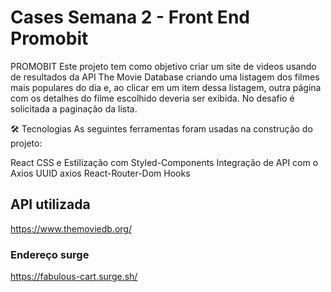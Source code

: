 # Cases Semana 2 - Front End Promobit
PROMOBIT Este projeto tem como objetivo criar um site de videos usando de resultados da API The Movie Database criando uma listagem dos filmes mais populares do dia e, ao clicar em um item dessa listagem, outra página com os detalhes do filme escolhido deveria ser exibida. No desafio é solicitada a paginação da lista.

🛠 Tecnologias As seguintes ferramentas foram usadas na construção do projeto:

React CSS e Estilização com Styled-Components Integração de API com o Axios UUID axios React-Router-Dom Hooks
## API utilizada
https://www.themoviedb.org/
### Endereço surge
https://fabulous-cart.surge.sh/


